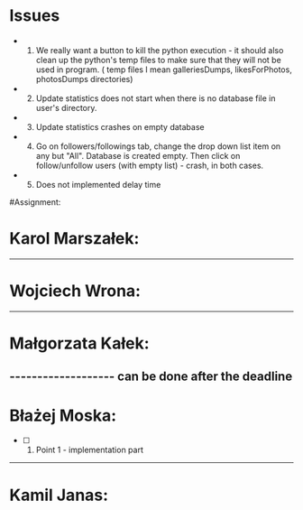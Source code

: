 # Issues
- 1. We really want a button to kill the python execution - it should also clean up the python's temp files to make sure that they will not be used in program. ( temp files I mean galleriesDumps, likesForPhotos, photosDumps directories)
- 2. Update statistics does not start when there is no database file in user's directory.
- 3. Update statistics crashes on empty database
- 4. Go on followers/followings tab, change the drop down list item on any but "All". Database is created empty. Then click on follow/unfollow users (with empty list) - crash, in both cases. 
- 5. Does not implemented delay time 

#Assignment:
# Karol Marszałek: 
-------------------
# Wojciech Wrona:
-------------------
# Małgorzata Kałek:
------------------- can be done after the deadline
-------------------
# Błażej Moska:
- [ ] 1. Point 1 - implementation part
-------------------
# Kamil Janas:
